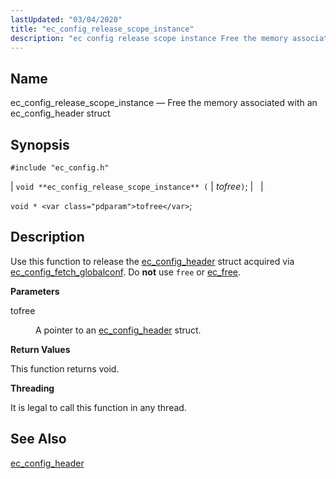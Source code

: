 ```yaml
---
lastUpdated: "03/04/2020"
title: "ec_config_release_scope_instance"
description: "ec config release scope instance Free the memory associated with an ec config header struct void ec config release scope instance tofree void tofree Use this function to release the ec config header struct acquired via ec config fetch globalconf Do not use free or ec free tofree A pointer..."
---
```


<a name="apis.ec_config_release_scope_instance"></a> 
## Name

ec_config_release_scope_instance — Free the memory associated with an ec_config_header struct

## Synopsis

`#include "ec_config.h"`

| `void **ec_config_release_scope_instance** (` | <var class="pdparam">tofree</var>`)`; |   |

`void * <var class="pdparam">tofree</var>`;<a name="idp57762384"></a> 
## Description

Use this function to release the [ec_config_header](/momentum/3/3-api/structs-ec-config-header) struct acquired via [ec_config_fetch_globalconf](/momentum/3/3-api/apis-ec-config-fetch-globalconf). Do **not** use `free` or [ec_free](/momentum/3/3-api/apis-ec-free).

**<a name="idp57766992"></a> Parameters**

<dl class="variablelist">

<dt>tofree</dt>

<dd>

A pointer to an [ec_config_header](/momentum/3/3-api/structs-ec-config-header) struct.

</dd>

</dl>

**<a name="idp57770480"></a> Return Values**

This function returns void.

**<a name="idp57771392"></a> Threading**

It is legal to call this function in any thread.

<a name="idp57772816"></a> 
## See Also

[ec_config_header](/momentum/3/3-api/structs-ec-config-header)